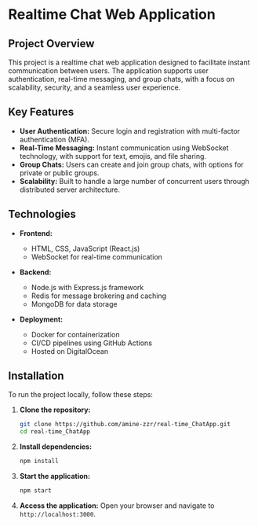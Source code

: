 # Realtime Chat Web Application

## Project Overview

This project is a realtime chat web application designed to facilitate instant communication between users. The application supports user authentication, real-time messaging, and group chats, with a focus on scalability, security, and a seamless user experience.

## Key Features

- **User Authentication:** Secure login and registration with multi-factor authentication (MFA).
- **Real-Time Messaging:** Instant communication using WebSocket technology, with support for text, emojis, and file sharing.
- **Group Chats:** Users can create and join group chats, with options for private or public groups.
- **Scalability:** Built to handle a large number of concurrent users through distributed server architecture.

## Technologies

- **Frontend:**
  - HTML, CSS, JavaScript (React.js)
  - WebSocket for real-time communication

- **Backend:**
  - Node.js with Express.js framework
  - Redis for message brokering and caching
  - MongoDB for data storage

- **Deployment:**
  - Docker for containerization
  - CI/CD pipelines using GitHub Actions
  - Hosted on DigitalOcean

## Installation

To run the project locally, follow these steps:

1. **Clone the repository:**
   ```bash
   git clone https://github.com/amine-zzr/real-time_ChatApp.git
   cd real-time_ChatApp

2. **Install dependencies:**
   ```bash
   npm install

3. **Start the application:**
   ```bash
   npm start

4. **Access the application:**
   Open your browser and navigate to `http://localhost:3000`.
